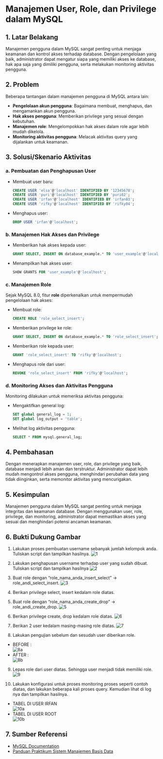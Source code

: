 # Manajemen User, Role, dan Privilege dalam MySQL

## 1. Latar Belakang
Manajemen pengguna dalam MySQL sangat penting untuk menjaga keamanan dan kontrol akses terhadap database. Dengan pengelolaan yang baik, administrator dapat mengatur siapa yang memiliki akses ke database, hak apa saja yang dimiliki pengguna, serta melakukan monitoring aktivitas pengguna.

## 2. Problem
Beberapa tantangan dalam manajemen pengguna di MySQL antara lain:
- **Pengelolaan akun pengguna**: Bagaimana membuat, menghapus, dan mengamankan akun pengguna.
- **Hak akses pengguna**: Memberikan privilege yang sesuai dengan kebutuhan.
- **Manajemen role**: Mengelompokkan hak akses dalam role agar lebih mudah dikelola.
- **Monitoring aktivitas pengguna**: Melacak aktivitas query yang dijalankan untuk keamanan.

## 3. Solusi/Skenario Aktivitas
### a. Pembuatan dan Penghapusan User
- Membuat user baru:
  ```sql
  CREATE USER 'elsa'@'localhost' IDENTIFIED BY '12345678';
  CREATE USER 'puri'@'localhost' IDENTIFIED BY 'puri02';
  CREATE USER 'irfan'@'localhost' IDENTIFIED BY 'irfan03';
  CREATE USER 'rifky'@'localhost' IDENTIFIED BY 'rifky04';
  ```
- Menghapus user:
  ```sql
  DROP USER 'irfan'@'localhost';
  ```

### b. Manajemen Hak Akses dan Privilege
- Memberikan hak akses kepada user:
  ```sql
  GRANT SELECT, INSERT ON database_example.* TO 'user_example'@'localhost';
  ```
- Menampilkan hak akses user:
  ```sql
  SHOW GRANTS FOR 'user_example'@'localhost';
  ```

### c. Manajemen Role
Sejak MySQL 8.0, fitur **role** diperkenalkan untuk mempermudah pengelolaan hak akses:
- Membuat role:
  ```sql
  CREATE ROLE 'role_select_insert';
  ```
- Memberikan privilege ke role:
  ```sql
  GRANT SELECT, INSERT ON database_example.* TO 'role_select_insert';
  ```
- Memberikan role kepada user:
  ```sql
  GRANT 'role_select_insert' TO 'rifky'@'localhost';
  ```
- Menghapus role dari user:
  ```sql
  REVOKE 'role_select_insert' FROM 'rifky'@'localhost';
  ```

### d. Monitoring Akses dan Aktivitas Pengguna
Monitoring dilakukan untuk memeriksa aktivitas pengguna:
- Mengaktifkan general log:
  ```sql
  SET global general_log = 1;
  SET global log_output = 'table';
  ```
- Melihat log aktivitas pengguna:
  ```sql
  SELECT * FROM mysql.general_log;
  ```

## 4. Pembahasan
Dengan menerapkan manajemen user, role, dan privilege yang baik, database menjadi lebih aman dan terstruktur. Administrator dapat lebih mudah mengontrol akses pengguna, menghindari perubahan data yang tidak diinginkan, serta memonitor aktivitas yang mencurigakan.

## 5. Kesimpulan
Manajemen pengguna dalam MySQL sangat penting untuk menjaga integritas dan keamanan database. Dengan menggunakan user, role, privilege, dan monitoring, administrator dapat memastikan akses yang sesuai dan menghindari potensi ancaman keamanan.

## 6. Bukti Dukung Gambar
1.   Lakukan proses pembuatan username sebanyak jumlah kelompok anda. Tuliskan script
dan tampilkan hasilnya.
![1](https://github.com/user-attachments/assets/3be9bd51-b93d-465c-a0cd-199597862be0)

2.   Lakukan penghapusan username terhadap user yang sudah dibuat. Tuliskan script dan tampilkan hasilnya
![2](https://github.com/user-attachments/assets/d8d1ef51-ab90-4364-9e5a-e389efea1476)

3.   Buat role dengan “role_nama_anda_insert_select” → role_andi_select_insert.
 ![3](https://github.com/user-attachments/assets/540a5519-49c5-4879-ace9-a9dcca7ab343)
 
4.   Berikan privilege select, insert kedalam role diatas. 
5.   Buat role dengan “role_nama_anda_create_drop” → role_andi_create_drop.
![5](https://github.com/user-attachments/assets/2f1bbb5e-367c-4ce1-ac6f-7a31cd50ab92)

6.   Berikan privilege create, drop kedalam role diatas.
![6](https://github.com/user-attachments/assets/3bdea653-9f4d-40e9-8799-1f3ff26fd88a)

7.   Berikan 2 user kedalam masing-masing role diatas.
![7](https://github.com/user-attachments/assets/326a676a-faed-4855-ab7f-b78c2525af02)

8.   Lakukan pengujian sebelum dan sesudah user diberikan role.
- BEFORE : <br>
![8a](https://github.com/user-attachments/assets/e5458975-c92d-488e-bc2b-8382e4e51db2)
- AFTER : <br>
![8b](https://github.com/user-attachments/assets/2d8a8612-64e8-40c1-ad46-e96308ceccfd)

9.   Lepas role dari user diatas. Sehingga user menjadi tidak memiliki role.
![9](https://github.com/user-attachments/assets/8e9d5a58-48a8-41d2-a74f-37e6b55bd591)

10.  Lakukan  konfigurasi  untuk  proses  monitoring  proses  seperti  contoh  diatas,  dan  lakukan beberapa kali proses query. Kemudian lihat di log nya dan tampilkan hasilnya.  
- TABEL DI USER IRFAN <br>
![10a](https://github.com/user-attachments/assets/6c6d3d65-df2a-4395-b3d6-da4ab5f67ffc)
- TABEL DI USER ROOT <br>
![10b](https://github.com/user-attachments/assets/b9187698-069a-4c97-bade-fe04d1dbb0e9)

## 7. Sumber Referensi
- [MySQL Documentation](https://dev.mysql.com/doc/)
- [Panduan Praktikum Sistem Manajemen Basis Data](https://drive.google.com/file/d/10rLU8k_D0NKkDUkn5Ec-Njk71qbuqmta/view?usp=sharing)
